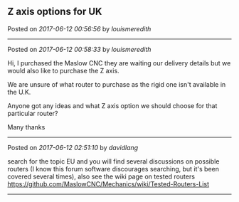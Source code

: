 ## Z axis options for UK
Posted on *2017-06-12 00:56:56* by *louismeredith*



---

Posted on *2017-06-12 00:58:33* by *louismeredith*

Hi, I purchased the Maslow CNC they are waiting our delivery details but we would also like to purchase the Z axis.

We are unsure of what router to purchase as the rigid one isn't available in the U.K.

Anyone got any ideas and what Z axis option we should choose for that particular router?

Many thanks

---

Posted on *2017-06-12 02:51:10* by *davidlang*

search for the topic EU and you will find several discussions on possible routers (I know this forum software discourages searching, but it's been covered several times), also see the wiki page on tested routers https://github.com/MaslowCNC/Mechanics/wiki/Tested-Routers-List

---


